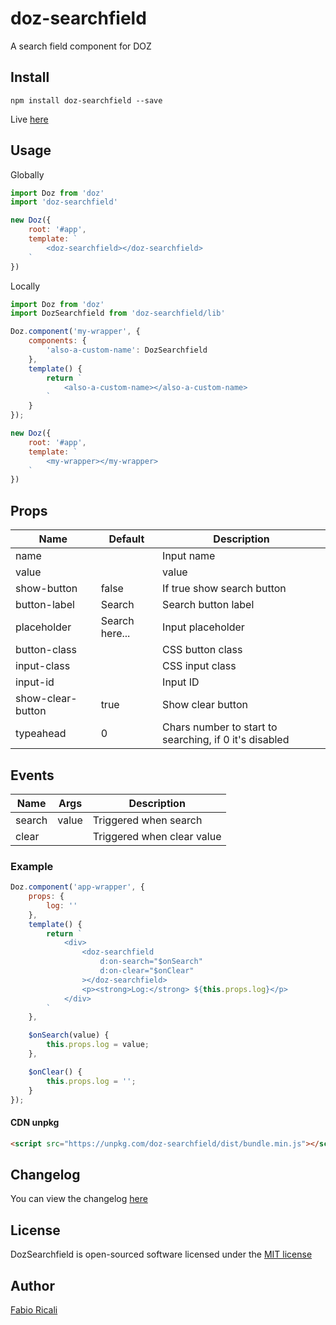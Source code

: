 # doz-searchfield
A search field component for DOZ

## Install
```
npm install doz-searchfield --save
```

Live <a href="https://dozjs-cmp.github.io/doz-searchfield/example/index.html">here</a>

## Usage

Globally
```javascript
import Doz from 'doz'
import 'doz-searchfield'

new Doz({
    root: '#app',
    template: `
        <doz-searchfield></doz-searchfield>
    `
})
```

Locally
```javascript
import Doz from 'doz'
import DozSearchfield from 'doz-searchfield/lib'

Doz.component('my-wrapper', {
    components: {
        'also-a-custom-name': DozSearchfield
    },
    template() {
        return `
            <also-a-custom-name></also-a-custom-name>
        `
    }
});

new Doz({
    root: '#app',
    template: `
        <my-wrapper></my-wrapper>
    `
})
```

## Props
| Name | Default | Description |
| ---- | ------- | ----------- |
| name | | Input name |
| value| | value |
| show-button | false | If true show search button |
| button-label | Search | Search button label |
| placeholder | Search here... | Input placeholder |
| button-class | | CSS button class |
| input-class | | CSS input class |
| input-id | | Input ID |
| show-clear-button | true | Show clear button |
| typeahead | 0 | Chars number to start to searching, if 0 it's disabled |

## Events

| Name | Args | Description |
| ---- | ------- | ----------- |
| search | value | Triggered when search |
| clear | | Triggered when clear value |

### Example
```javascript
Doz.component('app-wrapper', {
    props: {
        log: ''
    },
    template() {
        return `
            <div>
                <doz-searchfield
                    d:on-search="$onSearch"
                    d:on-clear="$onClear"
                ></doz-searchfield>
                <p><strong>Log:</strong> ${this.props.log}</p>
            </div>
        `
    },

    $onSearch(value) {
        this.props.log = value;
    },

    $onClear() {
        this.props.log = '';
    }
});
```

#### CDN unpkg
```html
<script src="https://unpkg.com/doz-searchfield/dist/bundle.min.js"></script>
```

## Changelog
You can view the changelog <a target="_blank" href="https://github.com/dozjs-cmp/doz-searchfield/blob/master/CHANGELOG.md">here</a>

## License
DozSearchfield is open-sourced software licensed under the <a target="_blank" href="http://opensource.org/licenses/MIT">MIT license</a>

## Author
<a target="_blank" href="http://rica.li">Fabio Ricali</a>